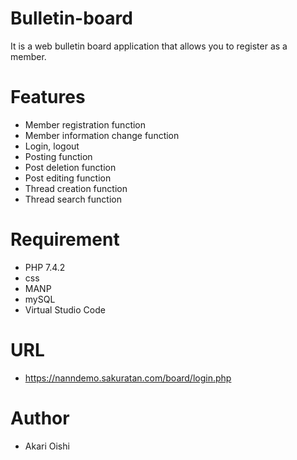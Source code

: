 # Bulletin-board
It is a web bulletin board application that allows you to register as a member.

# Features
* Member registration function
* Member information change function
* Login, logout
* Posting function
* Post deletion function
* Post editing function
* Thread creation function
* Thread search function

# Requirement

* PHP 7.4.2
* css
* MANP
* mySQL
* Virtual Studio Code

# URL

* https://nanndemo.sakuratan.com/board/login.php

# Author

* Akari Oishi
